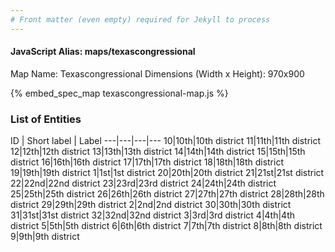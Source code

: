 ```yaml
---
# Front matter (even empty) required for Jekyll to process
---
```


#### JavaScript Alias: maps/texascongressional

Map Name: Texascongressional
Dimensions (Width x Height): 970x900



{% embed_spec_map texascongressional-map.js %}

### List of Entities

ID | Short label | Label
---|---|---|---
10|10th|10th district
11|11th|11th district
12|12th|12th district
13|13th|13th district
14|14th|14th district
15|15th|15th district
16|16th|16th district
17|17th|17th district
18|18th|18th district
19|19th|19th district
1|1st|1st district
20|20th|20th district
21|21st|21st district
22|22nd|22nd district
23|23rd|23rd district
24|24th|24th district
25|25th|25th district
26|26th|26th district
27|27th|27th district
28|28th|28th district
29|29th|29th district
2|2nd|2nd district
30|30th|30th district
31|31st|31st district
32|32nd|32nd district
3|3rd|3rd district
4|4th|4th district
5|5th|5th district
6|6th|6th district
7|7th|7th district
8|8th|8th district
9|9th|9th district

